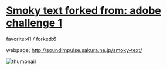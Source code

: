 # [Smoky text forked from: adobe challenge 1](http://fl.corge.net/c/qvqR)

favorite:41 / forked:6

webpage; http://soundimpulse.sakura.ne.jp/smoky-text/

![thumbnail](./thumbnail.jpg)
